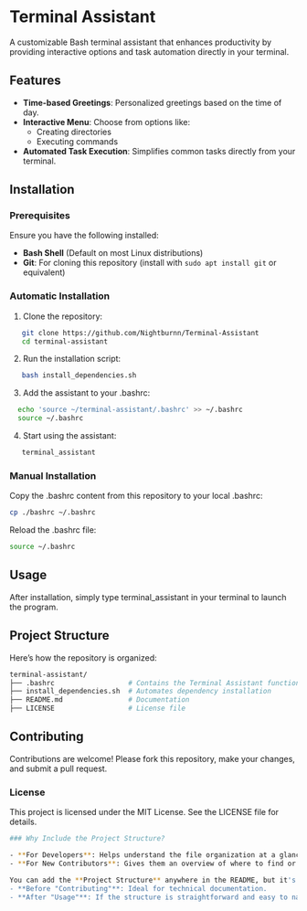 # Terminal Assistant

A customizable Bash terminal assistant that enhances productivity by providing interactive options and task automation directly in your terminal.

## Features

- **Time-based Greetings**: Personalized greetings based on the time of day.
- **Interactive Menu**: Choose from options like:
  - Creating directories
  - Executing commands
- **Automated Task Execution**: Simplifies common tasks directly from your terminal.

## Installation

### Prerequisites

Ensure you have the following installed:
- **Bash Shell** (Default on most Linux distributions)
- **Git**: For cloning this repository (install with `sudo apt install git` or equivalent)

### Automatic Installation

1. Clone the repository:
```bash
   git clone https://github.com/Nightburnn/Terminal-Assistant
   cd terminal-assistant
```
2. Run the installation script:
```bash
   bash install_dependencies.sh
```
3. Add the assistant to your .bashrc:
```bash
  echo 'source ~/terminal-assistant/.bashrc' >> ~/.bashrc
  source ~/.bashrc
```
4. Start using the assistant:
```bash
   terminal_assistant
```

### Manual Installation

Copy the .bashrc content from this repository to your local .bashrc:
```bash
cp ./bashrc ~/.bashrc
```
Reload the .bashrc file:
```bash
source ~/.bashrc
```
## Usage

After installation, simply type terminal_assistant in your terminal to launch the program.

## Project Structure

Here’s how the repository is organized:
```bash
terminal-assistant/
├── .bashrc                  # Contains the Terminal Assistant function
├── install_dependencies.sh  # Automates dependency installation
├── README.md                # Documentation
├── LICENSE                  # License file
```

## Contributing

Contributions are welcome! Please fork this repository, make your changes, and submit a pull request.

### License

This project is licensed under the MIT License. See the LICENSE file for details.
```bash
### Why Include the Project Structure?

- **For Developers**: Helps understand the file organization at a glance.
- **For New Contributors**: Gives them an overview of where to find or add specific files.

You can add the **Project Structure** anywhere in the README, but it's commonly placed:
- **Before "Contributing"**: Ideal for technical documentation.
- **After "Usage"**: If the structure is straightforward and easy to navigate.

```
